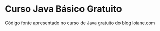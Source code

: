 Curso Java Básico Gratuito
=================

Código fonte apresentado no curso de Java gratuito do blog loiane.com
